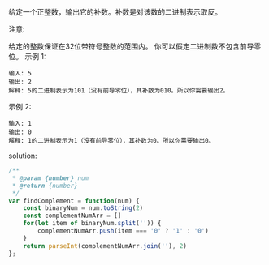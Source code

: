 给定一个正整数，输出它的补数。补数是对该数的二进制表示取反。

注意:

给定的整数保证在32位带符号整数的范围内。
你可以假定二进制数不包含前导零位。
示例 1:
```
输入: 5
输出: 2
解释: 5的二进制表示为101（没有前导零位），其补数为010。所以你需要输出2。
```
示例 2:
```
输入: 1
输出: 0
解释: 1的二进制表示为1（没有前导零位），其补数为0。所以你需要输出0。
```

solution:
```javascript
/**
 * @param {number} num
 * @return {number}
 */
var findComplement = function(num) {
    const binaryNum = num.toString(2)
    const complementNumArr = []
    for(let item of binaryNum.split('')) {
        complementNumArr.push(item === '0' ? '1' : '0')
    }
    return parseInt(complementNumArr.join(''), 2)
};
```